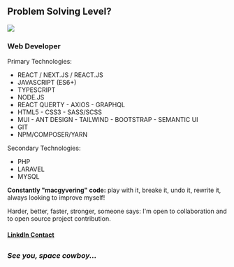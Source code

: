 ## Problem Solving Level?
<img src="https://i.imgur.com/wdXAurf.gif">

<h3>Web Developer</h3>

<p>Primary Technologies:</p>
<ul>
  <li>REACT / NEXT.JS / REACT.JS</li>
  <li>JAVASCRIPT (ES6+)</li>
  <li>TYPESCRIPT</li>
  <li>NODE.JS</li>
  <li>REACT QUERTY - AXIOS - GRAPHQL</li>
  <li>HTML5 - CSS3 - SASS/SCSS</li>
  <li>MUI - ANT DESIGN - TAILWIND - BOOTSTRAP - SEMANTIC UI</li>
  <li>GIT</li>
  <li>NPM/COMPOSER/YARN</li>
</ul>

<p>Secondary Technologies:</p>
<ul>
  <li>PHP</li>
  <li>LARAVEL</li>
  <li>MYSQL</li>
</ul>


<p><strong>Constantly "macgyvering" code:</strong> play with it, breake it, undo it, rewrite it, always looking to improve myself!</p>

<p>Harder, better, faster, stronger, someone says: I'm open to collaboration and to open source project contribution.</p>

#### <a target="_blank" href="https://www.linkedin.com/in/michelebaruffetti/"> LinkdIn Contact </a>

<h2></h2>

### *See you, space cowboy...*




